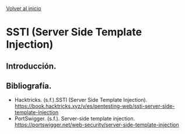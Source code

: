[Volver al inicio](../Readme.md)
# SSTI (Server Side Template Injection)
## Introducción.

## Bibliografía.
- Hacktricks. (s.f.).SSTI (Server Side Template Injection). https://book.hacktricks.xyz/v/es/pentesting-web/ssti-server-side-template-injection
- PortSwigger. (s.f.). Server-side template injection. https://portswigger.net/web-security/server-side-template-injection